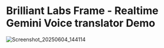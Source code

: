 # Brilliant Labs Frame - Realtime Gemini Voice translator Demo
![Screenshot_20250604_144114](https://github.com/user-attachments/assets/0f3f3788-52b2-4cec-90c3-94c23143dd43)
